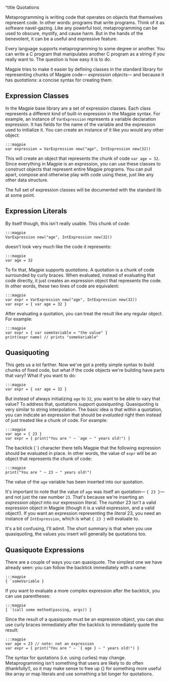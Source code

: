 ^title Quotations

Metaprogramming is writing code that operates on objects that themselves
represent code. In other words: programs that write programs. Think of it as
software navel-gazing. Like any powerful tool, metaprogramming can be used to
obscure, mystify, and cause harm. But in the hands of the benevolent, it can be
a useful and expressive feature.

Every language supports metaprogramming to some degree or another. You can write
a C program that manipulates another C program as a string if you really want
to. The question is how easy it is to do.

Magpie tries to make it easier by defining classes in the standard library for
representing chunks of Magpie code&mdash; *expression objects*&mdash; and
because it has *quotations*: a concise syntax for creating them.

## Expression Classes

In the Magpie base library are a set of expression classes. Each class
represents a different kind of built-in expression in the Magpie syntax. For
example, an instance of `VarExpression` represents a variable declaration
expression. It has fields for the name of the variable and the expression used
to initialize it. You can create an instance of it like you would any other
object:

    :::magpie
    var expression = VarExpression new("age", IntExpression new(32))

This will create an object that represents the chunk of code `var age = 32`.
Since everything in Magpie is an expression, you can use these classes to
construct objects that represent entire Magpie programs. You can pull apart,
compose and otherwise play with code using these, just like any other data
structure.

<p class="future">
The full set of expression classes will be documented with the standard lib at
some point.
</p>

## Expression Literals

By itself though, this isn't really usable. This chunk of code:

    :::magpie
    VarExpression new("age", IntExpression new(32))

doesn't look very much like the code it represents:

    :::magpie
    var age = 32

To fix that, Magpie supports *quotations*. A quotation is a chunk of code
surrounded by curly braces. When evaluated, instead of evaluating that code
directly, it just creates an expression object that represents the code. In
other words, these two lines of code are equivalent:

    :::magpie
    var expr = VarExpression new("age", IntExpression new(32))
    var expr = { var age = 32 }

After evaluating a quotation, you can treat the result like any regular object.
For example:

    :::magpie
    var expr = { var someVariable = "the value" }
    print(expr name) // prints "someVariable"

## Quasiquoting

This gets us a lot farther. Now we've got a pretty simple syntax to build chunks
of fixed code, but what if the code objects we're building have parts that vary?
What if you want to do:

    :::magpie
    var expr = { var age = 32 }

But instead of always initializing `age` to `32`, you want to be able to vary
that value? To address that, quotations support *quasiquoting*. Quasiquoting is
very similar to string interpolation. The basic idea is that within a quotation,
you can indicate an expression that should be *evaluated* right then instead of
just treated like a chunk of code. For example:

    :::magpie
    var age = { 23 }
    var expr = { print("You are " ~ `age ~ " years old!") }

The backtick (<code>\`</code>) character there tells Magpie that the following
expression should be evaluated in place. In other words, the value of `expr`
will be an object that represents the chunk of code:

    :::magpie
    print("You are " ~ 23 ~ " years old!")

The value of the `age` variable has been inserted into our quotation.

It's important to note that the value of `age` was itself an quotation&mdash; `{
23 }`&mdash; and not just the raw number `23`. That's because we're inserting an
*expression object* into our expression literal. The *number* 23 isn't a valid
expression object in Magpie (though it is a valid expression, and a valid
object!). If you want an expression representing the *literal* 23, you need an
instance of `IntExpression`, which is what `{ 23 }` will evaluate to.

It's a bit confusing, I'll admit. The short summary is that when you use
quasiquoting, the values you insert will generally be quotations too.

## Quasiquote Expressions

There are a couple of ways you can quasiquote. The simplest one we have already
seen: you can follow the backtick immediately with a name:

    :::magpie
    { `someVariable }

If you want to evaluate a more complex expression after the backtick, you can
use parentheses:

    :::magpie
    { `(call some method(passing, args)) }

Since the result of a quasiquote must be an expression object, you can also use
curly braces immediately after the backtick to immediately quote the result:

    :::magpie
    var age = 23 // note: not an expression
    var expr = { print("You are " ~ `{ age } ~ " years old!") }

<p class="future"> The syntax for quotations (i.e. using curlies) may
change. Metaprogramming isn't something that users are likely to do often
(thankfully!), so it may make sense to free up {} for something more useful like
array or map literals and use something a bit longer for quotations.
</p>

